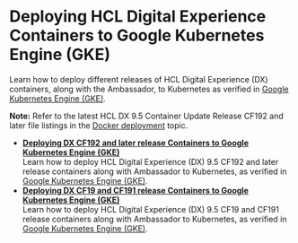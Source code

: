 # Deploying HCL Digital Experience Containers to Google Kubernetes Engine \(GKE\)

Learn how to deploy different releases of HCL Digital Experience \(DX\) containers, along with the Ambassador, to Kubernetes as verified in [Google Kubernetes Engine \(GKE\)](https://console.cloud.google.com/marketplace/details/google-cloud-platform/container-engine).

**Note:** Refer to the latest HCL DX 9.5 Container Update Release CF192 and later file listings in the [Docker deployment](../containerization/docker.md) topic.

-   **[Deploying DX CF192 and later release Containers to Google Kubernetes Engine \(GKE\)](../containerization/google_gke_cf192andlater.md)**  
Learn how to deploy HCL Digital Experience \(DX\) 9.5 CF192 and later release containers along with Ambassador to Kubernetes, as verified in [Google Kubernetes Engine \(GKE\)](https://console.cloud.google.com/marketplace/details/google-cloud-platform/container-engine).
-   **[Deploying DX CF19 and CF191 release Containers to Google Kubernetes Engine \(GKE\)](../containerization/google_gke_CF191andearlier.md)**  
Learn how to deploy HCL Digital Experience \(DX\) 9.5 CF19 and CF191 release containers along with Ambassador to Kubernetes, as verified in [Google Kubernetes Engine \(GKE\)](https://console.cloud.google.com/marketplace/details/google-cloud-platform/container-engine).



